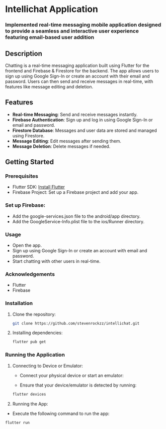 # Intellichat Application

### Implemented real-time messaging mobile application designed to provide a seamless and interactive user experience featuring email-based user addition


## Description

Chatting is a real-time messaging application built using Flutter for the frontend and Firebase & Firestore for the backend. The app allows users to sign up using Google Sign-In or create an account with their email and password. Users can then send and receive messages in real-time, with features like message editing and deletion.

## Features

- **Real-time Messaging**: Send and receive messages instantly.
- **Firebase Authentication**: Sign up and log in using Google Sign-In or email and password.
- **Firestore Database**: Messages and user data are stored and managed using Firestore.
- **Message Editing**: Edit messages after sending them.
- **Message Deletion**: Delete messages if needed.


## Getting Started

### Prerequisites

- Flutter SDK: [Install Flutter](https://docs.flutter.dev/get-started/install)
- Firebase Project: Set up a Firebase project and add your app.

### Set up Firebase:

- Add the google-services.json file to the android/app directory.
- Add the GoogleService-Info.plist file to the ios/Runner directory.


### Usage
- Open the app.
- Sign up using Google Sign-In or create an account with email and password.
- Start chatting with other users in real-time.
### Acknowledgements
- Flutter
- Firebase



### Installation

1. Clone the repository:
   ```sh
   git clone https://github.com/stevenrockzz/intellichat.git

2. Installing dependencies:
   ```sh
   flutter pub get

### Running the Application

1. Connecting to Device or Emulator:

   - Connect your physical device or start an emulator:
   
   - Ensure that your device/emulator is detected by running:
   
   
   ```sh
   flutter devices
2. Running the App:
 
  - Execute the following command to run the app:

  ```sh
  flutter run

